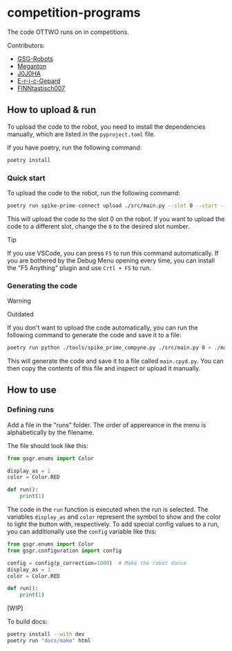 # competition-programs

The code OTTWO runs on in competitions.

Contributors:

* [GSG-Robots](https://github.com/GSG-Robots)
* [Meganton](https://github.com/Meganton)
* [J0J0HA](https://github.com/J0J0HA)
* [E-r-i-c-Gepard](https://github.com/E-r-i-c-Gepard)
* [FINNtastisch007](https://github.com/FINNtastisch007)

## How to upload & run

To upload the code to the robot, you need to install the dependencies manually, which are listed in the `pyproject.toml` file.

If you have poetry, run the following command:

```bash
poetry install
```

### Quick start

To upload the code to the robot, run the following command:

```bash
poetry run spike-prime-connect upload ./src/main.py --slot 0 --start --read
```

This will upload the code to the slot 0 on the robot. If you want to upload the code to a different slot, change the `0` to the desired slot number.

> [!TIP]  
> If you use VSCode, you can press `F5` to run this command automatically. If you are bothered by the Debug Menu opening every time, you can install the "F5 Anything" plugin and use `Crtl + F5` to run.

### Generating the code

> [!WARNING]
> Outdated

If you don't want to upload the code automatically, you can run the following command to generate the code and save it to a file:

```bash
poetry run python ./tools/spike_prime_compyne.py ./src/main.py 0 > ./main.cpyd.py
```

This will generate the code and save it to a file called `main.cpyd.py`. You can then copy the contents of this file and inspect or upload it manually.

## How to use

### Defining runs

Add a file in the "runs" folder. The order of appereance in the menu is alphabetically by the filename.

The file should look like this:

```python
from gsgr.enums import Color

display_as = 1
color = Color.RED

def run():
    print(1)

```

The code in the `run` function is executed when the run is selected.
The variables `display_as` and `color` represent the symbol to show and the color to light the button with, respectively.
To add special config values to a run, you can additionally use the `config` variable like this:

```python
from gsgr.enums import Color
from gsgr.configuration import config

config = config(p_correction=1000)  # Make the robot dance
display_as = 1
color = Color.RED

def run():
    print(1)

```

[WIP]

To build docs:

```bash
poetry install --with dev
poetry run "docs/make" html
```
